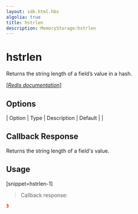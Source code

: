 ```yaml
---
layout: sdk.html.hbs
algolia: true
title: hstrlen
description: MemoryStorage:hstrlen
---
```


  

# hstrlen
Returns the string length of a field’s value in a hash.

[[_Redis documentation_]](https://redis.io/commands/hstrlen)


## Options

| Option | Type | Description | Default |
|
## Callback Response

Returns the string length of a field's value.

## Usage

[snippet=hstrlen-1]
> Callback response:

```json
3
```